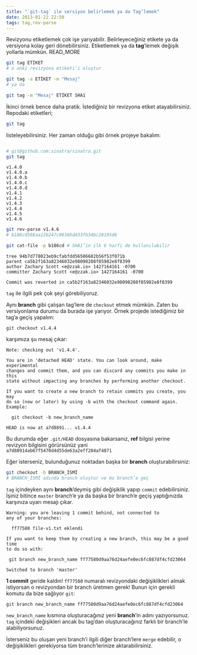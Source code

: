 ```yaml
---
title: "`git-tag` ile versiyon belirlemek ya da Tag’lemek"
date: 2013-01-22 22:50
tags: tag,rev-parse
---
```

Revizyonu etiketlemek çok işe yarıyabilir. Belirleyeceğiniz etikete ya da
versiyona kolay geri dönebilirsiniz. Etiketlemek ya da **tag**’lemek 
değişik yollarla mümkün.
READ_MORE

```bash
git tag ETİKET
# o anki revizyona etiketi’i oluştur

git tag -a ETİKET -m "Mesaj"
# ya da

git tag -m "Mesaj" ETİKET SHA1
```

İkinci örnek bence daha pratik. İstediğiniz bir revizyona etiket
atayabilirsiniz. Repodaki etiketleri;

```bash
git tag
```

listeleyebilirsiniz. Her zaman olduğu gibi örnek projeye bakalım:

```bash

# git@github.com:sinatra/sinatra.git
git tag
```
    
    v1.4.0
    v1.4.0.a
    v1.4.0.b
    v1.4.0.c
    v1.4.0.d
    v1.4.1
    v1.4.2
    v1.4.3
    v1.4.4
    v1.4.5
    v1.4.6

```bash
git rev-parse v1.4.6
# b186cd568aa12b247c06366d433fb34bc28195d6

git cat-file -p b186cd # SHA1’in ilk 6 harfi de kullanılabilir
```

    tree 94b7d778023eb9cfabfdd56506682b56f53f071b
    parent ca5b2f163a82346032e98098208f85982e8f8399
    author Zachary Scott <e@zzak.io> 1427164161 -0700
    committer Zachary Scott <e@zzak.io> 1427164161 -0700

    Commit was reverted in ca5b2f163a82346032e98098208f85982e8f8399

`tag` ile ilgili pek çok şeyi görebiliyoruz.

Aynı **branch** gibi çalışan tag’lere de `checkout` etmek mümkün. Zaten bu
versiyonlama durumu da burada işe yarıyor. Örnek projede istediğimiz bir
tag’a geçiş yapalım:

    git checkout v1.4.4

karşımıza şu mesaj çıkar:

    Note: checking out 'v1.4.4'.

    You are in 'detached HEAD' state. You can look around, make experimental
    changes and commit them, and you can discard any commits you make in this
    state without impacting any branches by performing another checkout.

    If you want to create a new branch to retain commits you create, you may
    do so (now or later) by using -b with the checkout command again. Example:

      git checkout -b new_branch_name

    HEAD is now at a7d8891... v1.4.4

Bu durumda eğer `.git/HEAD` dosyasına bakarsanız, **ref** bilgisi yerine
revizyon bilgisini görürsünüz yani `a7d88914ab67f5470d4d55de63a2eff284af4871`

Eğer isterseniz, bulunduğunuz noktadan başka bir **branch**
oluşturabilirsiniz:

```bash
git checkout -b BRANCH_İSMİ
# BRANCH_İSMİ adında branch oluştur ve bu branch’e geç
```

`tag` içindeyken aynı **branch**’deymiş gibi değişiklik yapıp `commit`
edebilirsiniz. İşiniz bitince `master` branch’e ya da başka bir branch’e
geçiş yaptığınızda karşınıza uyarı mesajı çıkar.

    Warning: you are leaving 1 commit behind, not connected to
    any of your branches:

      ff77580 file-v1.txt eklendi

    If you want to keep them by creating a new branch, this may be a good time
    to do so with:

     git branch new_branch_name ff77580d9aa76d24aefe0ec6fc887df4cfd23064

    Switched to branch 'master'

**1 commit** geride kaldın! `ff77580` numaralı revizyondaki değişiklikleri
almak istiyorsan o revizyondan bir branch üretmen gerek! Bunun için gerekli
komutu da bize sağlıyor `git`:

    git branch new_branch_name ff77580d9aa76d24aefe0ec6fc887df4cfd23064

`new_branch_name` kısmına oluşturacağınız yeni **branch**’in adını
yazıyorsunuz. `tag` içindeki değişikleri ancak bu tag’dan oluşturacağınız
farklı bir branch’le alabiliyorsunuz.

İsterseniz bu oluşan yeni branch’i ilgili diğer branch’lere `merge` 
edebilir, o değişiklikleri gerekiyorsa tüm branch’lerinize 
aktarabilirsiniz.
